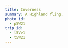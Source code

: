 ```yaml
---
title: Inverness
summary: A Highland fling.
photo_id:
  - p5W21
trip_id:
  - t5Vv1
  - t5W21
---
```

